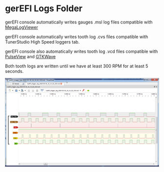 # gerEFI Logs Folder

gerEFI console automatically writes gauges .msl log files compatible with [MegaLogViewer](https://www.efianalytics.com/MegaLogViewer/)

gerEFI console automatically writes tooth log .cvs files compatible with TunerStudio High Speed loggers tab.

gerEFI console also automatically writes tooth log .vcd files compatible with [PulseView](https://sigrok.org/wiki/Downloads) and [GTKWave](https://sourceforge.net/projects/gtkwave/files/)

Both tooth logs are written until we have at least 300 RPM for at least 5 seconds.

![x](FAQ/images/PulseView-trigger-viewer.png)
